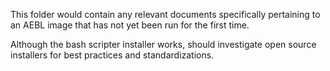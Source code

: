 This folder would contain any relevant documents specifically pertaining to an AEBL image that has not yet been run for the first time.

Although the bash scripter installer works, should investigate open source installers for best practices and standardizations.
